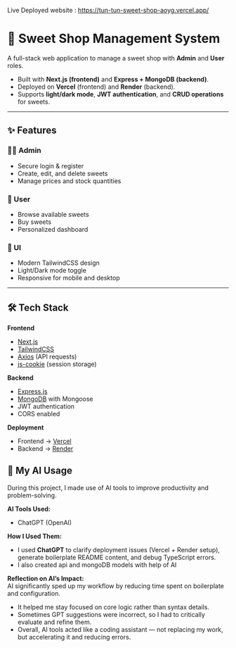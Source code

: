 Live Deployed website : https://tun-tun-sweet-shop-aoyg.vercel.app/

# 🍭 Sweet Shop Management System

A full-stack web application to manage a sweet shop with **Admin** and **User** roles.  
- Built with **Next.js (frontend)** and **Express + MongoDB (backend)**.  
- Deployed on **Vercel** (frontend) and **Render** (backend).  
- Supports **light/dark mode**, **JWT authentication**, and **CRUD operations** for sweets.  

---

## ✨ Features

### 👨‍🍳 Admin
- Secure login & register
- Create, edit, and delete sweets
- Manage prices and stock quantities

### 🛒 User
- Browse available sweets
- Buy sweets
- Personalized dashboard

### 🎨 UI
- Modern TailwindCSS design
- Light/Dark mode toggle
- Responsive for mobile and desktop

---

## 🛠 Tech Stack

**Frontend**
- [Next.js](https://nextjs.org/)  
- [TailwindCSS](https://tailwindcss.com/)  
- [Axios](https://axios-http.com/) (API requests)  
- [js-cookie](https://github.com/js-cookie/js-cookie) (session storage)

**Backend**
- [Express.js](https://expressjs.com/)  
- [MongoDB](https://www.mongodb.com/) with Mongoose  
- JWT authentication  
- CORS enabled  

**Deployment**
- Frontend → [Vercel](https://vercel.com/)  
- Backend → [Render](https://render.com/)  

## 🤖 My AI Usage

During this project, I made use of AI tools to improve productivity and problem-solving.

**AI Tools Used:**
- ChatGPT (OpenAI)  

**How I Used Them:**
- I used **ChatGPT** to clarify deployment issues (Vercel + Render setup), generate boilerplate README content, and debug TypeScript errors.  
- I also created api and mongoDB models with help of AI 

**Reflection on AI’s Impact:**  
AI significantly sped up my workflow by reducing time spent on boilerplate and configuration.  

- It helped me stay focused on core logic rather than syntax details.  
- Sometimes GPT suggestions were incorrect, so I had to critically evaluate and refine them.  
- Overall, AI tools acted like a coding assistant — not replacing my work, but accelerating it and reducing errors.  


